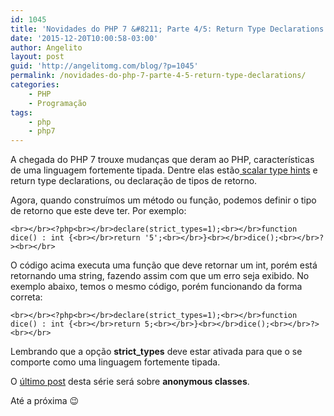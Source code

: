 ```yaml
---
id: 1045
title: 'Novidades do PHP 7 &#8211; Parte 4/5: Return Type Declarations'
date: '2015-12-20T10:00:58-03:00'
author: Angelito
layout: post
guid: 'http://angelitomg.com/blog/?p=1045'
permalink: /novidades-do-php-7-parte-4-5-return-type-declarations/
categories:
    - PHP
    - Programação
tags:
    - php
    - php7
---
```


A chegada do PHP 7 trouxe mudanças que deram ao PHP, características de uma linguagem fortemente tipada. Dentre elas estão[ scalar type hints](http://angelitomg.com/blog/novidades-do-php-7-parte-2-5-scalar-type-hints/) e return type declarations, ou declaração de tipos de retorno.

Agora, quando construímos um método ou função, podemos definir o tipo de retorno que este deve ter. Por exemplo:

`<br></br><?php<br></br>declare(strict_types=1);<br></br>function dice() : int {<br></br>return '5';<br></br>}<br></br>dice();<br></br>?><br></br>`

O código acima executa uma função que deve retornar um int, porém está retornando uma string, fazendo assim com que um erro seja exibido. No exemplo abaixo, temos o mesmo código, porém funcionando da forma correta:

`<br></br><?php<br></br>declare(strict_types=1);<br></br>function dice() : int {<br></br>return 5;<br></br>}<br></br>dice();<br></br>?><br></br>`

Lembrando que a opção **strict\_types** deve estar ativada para que o se comporte como uma linguagem fortemente tipada.

O [último post](http://angelitomg.com/blog/novidades-do-php-7-parte-5-5-anonymous-classes/) desta série será sobre **anonymous classes**.

Até a próxima 😉